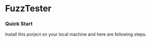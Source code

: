 # FuzzTester
### Quick Start
Install this porject on your local machine and here are following steps.
